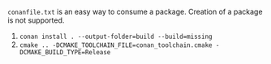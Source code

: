 `conanfile.txt` is an easy way to consume a package. Creation of a package is not supported.

1) `conan install . --output-folder=build --build=missing`
2) `cmake .. -DCMAKE_TOOLCHAIN_FILE=conan_toolchain.cmake -DCMAKE_BUILD_TYPE=Release`